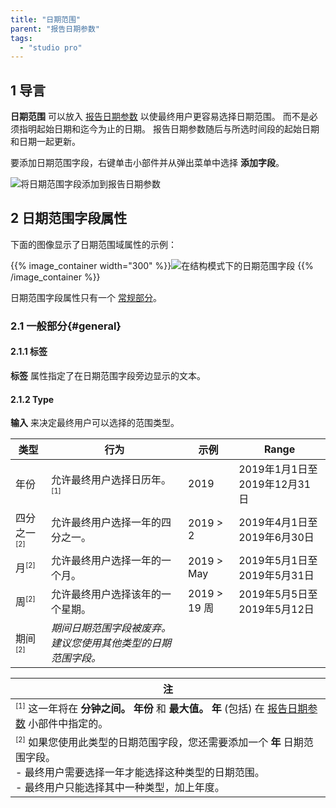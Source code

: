 ```yaml
---
title: "日期范围"
parent: "报告日期参数"
tags:
  - "studio pro"
---
```


## 1 导言

**日期范围** 可以放入 [报告日期参数](report-date-parameter) 以使最终用户更容易选择日期范围。 而不是必须指明起始日期和迄今为止的日期。 报告日期参数随后与所选时间段的起始日期和日期一起更新。

要添加日期范围字段，右键单击小部件并从弹出菜单中选择 **添加字段**。

![将日期范围字段添加到报告日期参数](attachments/report-widgets/add-field.png)

## 2 日期范围字段属性

下面的图像显示了日期范围域属性的示例：

{{% image_container width="300" %}}![在结构模式下的日期范围字段](attachments/report-widgets/date-range-field-properties.png)
{{% /image_container %}}

日期范围字段属性只有一个 [常规部分](#general)。

### 2.1 一般部分{#general}

#### 2.1.1 标签

**标签** 属性指定了在日期范围字段旁边显示的文本。

#### 2.1.2 Type

**输入** 来决定最终用户可以选择的范围类型。

| 类型                                | 行为                                        | 示例          | Range                 |
| --------------------------------- | ----------------------------------------- | ----------- | --------------------- |
| 年份                                | 允许最终用户选择日历年。<sup><small>[1]</small></sup> | 2019        | 2019年1月1日至2019年12月31日 |
| 四分之一<sup><small>[2]</small></sup> | 允许最终用户选择一年的四分之一。                          | 2019 > 2    | 2019年4月1日至2019年6月30日  |
| 月<sup><small>[2]</small></sup>    | 允许最终用户选择一年的一个月。                           | 2019 > May  | 2019年5月1日至2019年5月31日  |
| 周<sup><small>[2]</small></sup>    | 允许最终用户选择该年的一个星期。                          | 2019 > 19 周 | 2019年5月5日至2019年5月12日  |
| 期间<sup><small>[2]</small></sup>   | *期间日期范围字段被废弃。 建议您使用其他类型的日期范围字段。*          |             |                       |

| **注**                                                                                                                                        |
| -------------------------------------------------------------------------------------------------------------------------------------------- |
| <sup><small>[1]</small></sup> 这一年将在 **分钟之间。 年份** 和 **最大值。 年** (包括) 在 [报告日期参数](report-date-parameter) 小部件中指定的。                                |
| <sup><small>[2]</small></sup> 如果您使用此类型的日期范围字段，您还需要添加一个 **年** 日期范围字段。<br />- 最终用户需要选择一年才能选择这种类型的日期范围。<br />- 最终用户只能选择其中一种类型，加上年度。 |
